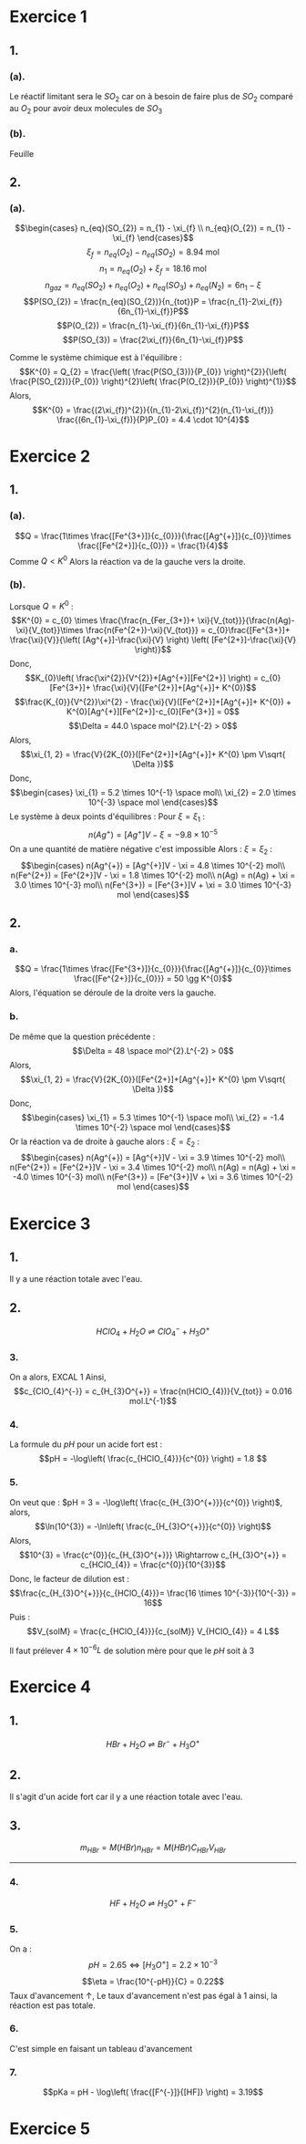 # Exercice 1
## 1.
### (a).
Le réactif limitant sera le $SO_{2}$ car on à besoin de faire plus de $SO_{2}$ comparé au $O_{2}$ pour avoir deux molecules de $SO_{3}$

### (b).
Feuille

## 2.
### (a).
$$\begin{cases}
n_{eq}(SO_{2}) = n_{1} - \xi_{f} \\
n_{eq}(O_{2}) = n_{1} - \xi_{f}
\end{cases}$$
$$\xi_{f} = n_{eq}(O_{2})-n_{eq}(SO_{2}) = 8.94 \text{ mol}$$
$$n_{1} = n_{eq}(O_{2}) + \xi_{f} = 18.16 \text{ mol}$$
$$n_{gaz} = n_{eq}(SO_{2}) + n_{eq}(O_{2}) + n_{eq}(SO_{3}) + n_{eq}(N_{2}) = 6n_{1}-\xi$$
$$P(SO_{2}) = \frac{n_{eq}(SO_{2})}{n_{tot}}P = \frac{n_{1}-2\xi_{f}}{6n_{1}-\xi_{f}}P$$
$$P(O_{2}) = \frac{n_{1}-\xi_{f}}{6n_{1}-\xi_{f}}P$$
$$P(SO_{3}) = \frac{2\xi_{f}}{6n_{1}-\xi_{f}}P$$

Comme le système chimique est à l'équilibre :
$$K^{0} = Q_{2} = \frac{\left( \frac{P(SO_{3})}{P_{0}} \right)^{2}}{\left( \frac{P(SO_{2})}{P_{0}} \right)^{2}\left( \frac{P(O_{2})}{P_{0}} \right)^{1}}$$
Alors, 
$$K^{0} = \frac{(2\xi_{f})^{2}}{(n_{1}-2\xi_{f})^{2}(n_{1}-\xi_{f})} \frac{(6n_{1}-\xi_{f})}{P}P_{0} = 4.4 \cdot 10^{4}$$



# Exercice 2
## 1.
### (a).
$$Q = \frac{1\times \frac{[Fe^{3+}]}{c_{0}}}{\frac{[Ag^{+}]}{c_{0}}\times \frac{[Fe^{2+}]}{c_{0}}} = \frac{1}{4}$$
Comme $Q < K^{0}$
Alors la réaction va de la gauche vers la droite.

### (b).
Lorsque $Q = K^{0}$ :  
$$K^{0} = c_{0} \times \frac{\frac{n_{Fer_{3+}}+ \xi}{V_{tot}}}{\frac{n(Ag)-\xi}{V_{tot}}\times \frac{n(Fe^{2+})-\xi}{V_{tot}}} = c_{0}\frac{[Fe^{3+}]+ \frac{\xi}{V}}{\left( [Ag^{+}]-\frac{\xi}{V} \right) \left( [Fe^{2+}]-\frac{\xi}{V} \right)}$$
Donc, 
$$K_{0}\left( \frac{\xi^{2}}{V^{2}}+[Ag^{+}][Fe^{2+}] \right) = c_{0} [Fe^{3+}]+ \frac{\xi}{V}([Fe^{2+}]+[Ag^{+}]+ K^{0})$$
$$\frac{K_{0}}{V^{2}}\xi^{2} - \frac{\xi}{V}([Fe^{2+}]+[Ag^{+}]+ K^{0}) + K^{0}[Ag^{+}][Fe^{2+}]-c_{0}[Fe^{3+}] = 0$$
$$\Delta = 44.0 \space mol^{2}.L^{-2} > 0$$
Alors, 
$$\xi_{1, 2} = \frac{V}{2K_{0}}([Fe^{2+}]+[Ag^{+}]+ K^{0} \pm V\sqrt{ \Delta })$$
Donc, 
$$\begin{cases}
\xi_{1} = 5.2 \times 10^{-1} \space mol\\
\xi_{2} = 2.0 \times 10^{-3} \space mol
\end{cases}$$
Le système à deux points d'équilibres : 
Pour $\xi = \xi_{1}$ : 
$$n(Ag^{+}) = [Ag^{+}]V - \xi = -9.8 \times 10^{-5}$$
On a une quantité de matière négative c'est impossible Alors : 
$\xi = \xi_{2}$ : 
$$\begin{cases}
n(Ag^{+}) = [Ag^{+}]V - \xi = 4.8 \times 10^{-2} mol\\
n(Fe^{2+}) = [Fe^{2+}]V - \xi = 1.8 \times 10^{-2} mol\\
n(Ag) = n(Ag) + \xi = 3.0 \times 10^{-3} mol\\
n(Fe^{3+}) = [Fe^{3+}]V + \xi = 3.0 \times 10^{-3} mol
\end{cases}$$
## 2.
### a.
$$Q = \frac{1\times \frac{[Fe^{3+}]}{c_{0}}}{\frac{[Ag^{+}]}{c_{0}}\times \frac{[Fe^{2+}]}{c_{0}}} = 50 \gg K^{0}$$
Alors, l'équation se déroule de la droite vers la gauche. 

### b.
De même que la question précédente :
$$\Delta = 48 \space mol^{2}.L^{-2} > 0$$
Alors, 
$$\xi_{1, 2} = \frac{V}{2K_{0}}([Fe^{2+}]+[Ag^{+}]+ K^{0} \pm V\sqrt{ \Delta })$$
Donc, 
$$\begin{cases}
\xi_{1} = 5.3 \times 10^{-1} \space mol\\
\xi_{2} = -1.4 \times 10^{-2} \space mol
\end{cases}$$
Or la réaction va de droite à gauche alors : $\xi = \xi_{2}$ :
$$\begin{cases}
n(Ag^{+}) = [Ag^{+}]V - \xi = 3.9 \times 10^{-2} mol\\
n(Fe^{2+}) = [Fe^{2+}]V - \xi = 3.4 \times 10^{-2} mol\\
n(Ag) = n(Ag) + \xi = -4.0 \times 10^{-3} mol\\
n(Fe^{3+}) = [Fe^{3+}]V + \xi = 3.6 \times 10^{-2} mol
\end{cases}$$


# Exercice 3
## 1.
Il y a une réaction totale avec l'eau. 

## 2.
$$HClO_{4} + H_{2}O \rightleftharpoons ClO_{4}^{-} + H_{3}O^{+}$$

### 3.
On a alors, EXCAL 1
Ainsi, 
$$c_{ClO_{4}^{-}} = c_{H_{3}O^{+}} = \frac{n(HClO_{4})}{V_{tot}} = 0.016 mol.L^{-1}$$

### 4.
La formule du $pH$ pour un acide fort est : 
$$pH = -\log\left( \frac{c_{HClO_{4}}}{c^{0}} \right) = 1.8 $$

### 5.
On veut que : $pH = 3 = -\log\left( \frac{c_{H_{3}O^{+}}}{c^{0}} \right)$, alors, 
$$\ln(10^{3}) = -\ln\left( \frac{c_{H_{3}O^{+}}}{c^{0}} \right)$$
Alors, 
$$10^{3} = \frac{c^{0}}{c_{H_{3}O^{+}}} \Rightarrow c_{H_{3}O^{+}} = c_{HClO_{4}} = \frac{c^{0}}{10^{3}}$$
Donc, le facteur de dilution est :
$$\frac{c_{H_{3}O^{+}}}{c_{HClO_{4}}}= \frac{16 \times 10^{-3}}{10^{-3}} = 16$$
Puis : 
$$V_{solM} = \frac{c_{HClO_{4}}}{c_{solM}} V_{HClO_{4}} = 4 L$$

Il faut prélever $4\times 10^{-6} L$ de solution mère pour que le $pH$ soit à $3$

# Exercice 4
## 1.
$$HBr + H_{2}O \rightleftharpoons Br^{-} + H_{3}O^{+}$$

## 2.
Il s'agit d'un acide fort car il y a une réaction totale avec l'eau. 

## 3.
$$m_{HBr} = M(HBr)n_{HBr} = M(HBr)C_{HBr}V_{HBr} $$
___
### 4.
$$HF + H_{2}O \rightleftharpoons H_{3}O^{+} + F^{-}$$

### 5.
On a : 
$$pH = 2.65 \Leftrightarrow [H_{3}O^{+}]= 2.2 \times 10^{-3}$$
$$\eta = \frac{10^{-pH}}{C} = 0.22$$
Taux d'avancement $\uparrow$, 
Le taux d'avancement n'est pas égal à $1$ ainsi, la réaction est pas totale. 

### 6.
C'est simple en faisant un tableau d'avancement 

### 7.
$$pKa = pH - \log\left( \frac{[F^{-}]}{[HF]} \right) = 3.19$$

# Exercice 5
